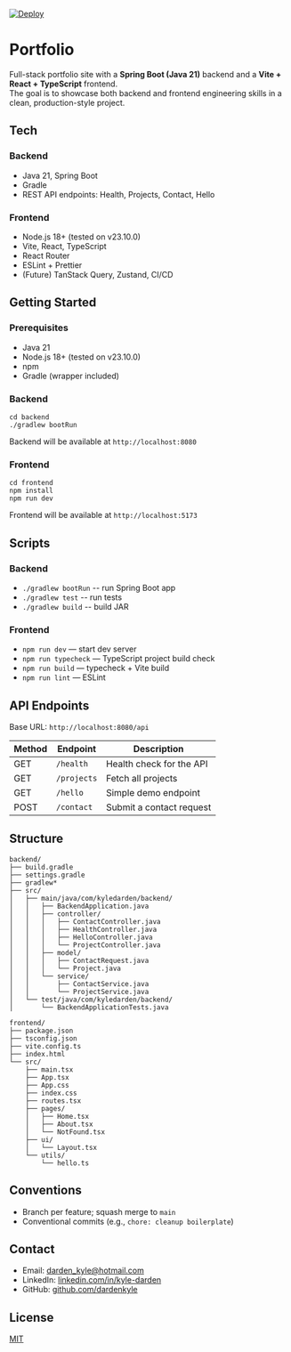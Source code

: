 [![Deploy](https://github.com/dardenkyle/portfolio-site/actions/workflows/deploy-frontend.yml/badge.svg)](https://github.com/dardenkyle/portfolio-site/actions/workflows/deploy-frontend.yml)


# Portfolio

Full-stack portfolio site with a **Spring Boot (Java 21)** backend and a **Vite + React + TypeScript** frontend.
<br>The goal is to showcase both backend and frontend engineering skills in a clean, production-style project.

## Tech

### Backend

- Java 21, Spring Boot
- Gradle
- REST API endpoints: Health, Projects, Contact, Hello

### Frontend

- Node.js 18+ (tested on v23.10.0)
- Vite, React, TypeScript
- React Router
- ESLint + Prettier
- (Future) TanStack Query, Zustand, CI/CD

## Getting Started

### Prerequisites

- Java 21
- Node.js 18+ (tested on v23.10.0)
- npm
- Gradle (wrapper included)

### Backend

```
cd backend
./gradlew bootRun
```

Backend will be available at `http://localhost:8080`

### Frontend

```
cd frontend
npm install
npm run dev
```

Frontend will be available at `http://localhost:5173`

## Scripts

### Backend

- `./gradlew bootRun` -- run Spring Boot app
- `./gradlew test` -- run tests
- `./gradlew build` -- build JAR

### Frontend

- `npm run dev` — start dev server
- `npm run typecheck` — TypeScript project build check
- `npm run build` — typecheck + Vite build
- `npm run lint` — ESLint

## API Endpoints

Base URL: `http://localhost:8080/api`

| Method | Endpoint    | Description              |
| ------ | ----------- | ------------------------ |
| GET    | `/health`   | Health check for the API |
| GET    | `/projects` | Fetch all projects       |
| GET    | `/hello`    | Simple demo endpoint     |
| POST   | `/contact`  | Submit a contact request |

## Structure

```
backend/
├── build.gradle
├── settings.gradle
├── gradlew*
├── src/
│   ├── main/java/com/kyledarden/backend/
│   │   ├── BackendApplication.java
│   │   ├── controller/
│   │   │   ├── ContactController.java
│   │   │   ├── HealthController.java
│   │   │   ├── HelloController.java
│   │   │   └── ProjectController.java
│   │   ├── model/
│   │   │   ├── ContactRequest.java
│   │   │   └── Project.java
│   │   └── service/
│   │       ├── ContactService.java
│   │       └── ProjectService.java
│   └── test/java/com/kyledarden/backend/
│       └── BackendApplicationTests.java

frontend/
├── package.json
├── tsconfig.json
├── vite.config.ts
├── index.html
└── src/
    ├── main.tsx
    ├── App.tsx
    ├── App.css
    ├── index.css
    ├── routes.tsx
    ├── pages/
    │   ├── Home.tsx
    │   ├── About.tsx
    │   └── NotFound.tsx
    ├── ui/
    │   └── Layout.tsx
    └── utils/
        └── hello.ts

```

## Conventions

- Branch per feature; squash merge to `main`
- Conventional commits (e.g., `chore: cleanup boilerplate`)

## Contact

- Email: [darden_kyle@hotmail.com](mailto:darden_kyle@hotmail.com)
- LinkedIn: [linkedin.com/in/kyle-darden](https://www.linkedin.com/in/kyle-darden)
- GitHub: [github.com/dardenkyle](https://github.com/dardenkyle)

## License

[MIT](LICENSE)

